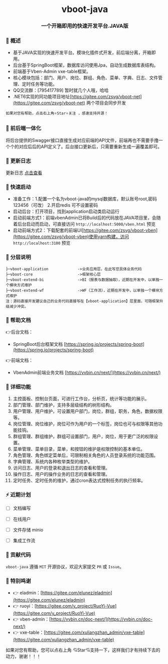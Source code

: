 <div align="center"><h1 align="center">vboot-java</h1></div>
<div align="center"><h3 align="center">一个开箱即用的快速开发平台.JAVA版</h3></div>

### 🍟 概述

* 基于JAVA实现的快速开发平台。模块化插件式开发，前后端分离，开箱即用。
* 后台基于SpringBoot框架，数据库访问使用Jpa，自动生成数据库表结构。
* 前端基于Vben-Admin vxe-table框架。
* 核心模块包括：部门、用户、岗位、群组、角色、菜单、字典、日志、文件管理、定时任务等功能。
* QQ交流群：[795417789] 暂时就几个人哦，哈哈
* .NET6实现的同功能项目地址[https://gitee.com/zsvg/vboot-net](https://gitee.com/zsvg/vboot-net) 两个项目会同步开发
```
如果对您有帮助，点击右上角⭐Star⭐关注 ，感谢支持开源！
```

### 🎁 前后端一体化

将后台提供的Swagger接口直接生成对应前端的API文件，前端再也不需要手撸一个个的对应后后的API定义了。后台接口更新后，只需要重新生成一遍覆盖即可。

### 🥞 更新日志

更新日志 [点击查看](https://gitee.com/zsvg/vboot-java/CHANGELOG.md)
          
### 🍄 快速启动
* 准备工作：1.配置一个名为vboot-java的mysql数据库，默认账号root,密码123456（可改） 2.开启redis 可不设置密码
* 启动后台：打开项目，找到application启动类启动运行
* 启动前端方式1：前端vbenAdmin已将Build后的代码放在JAVA项目里，会随着后台启动而启动，可直接访问 `http://localhost:5000/vben.html` 预览
* 启动前端方式2：下载配套的前端UI[https://gitee.com/zsvg/vboot-vben](https://gitee.com/zsvg/vboot-vben)使用yarn构建，访问 `http://localhost:3100` 预览

### 🏀 分层说明
```
├─vboot-application             ->业务应用层，在此写您具体业务代码
├─vboot-core                    ->框架核心层
├─vboot-extend-bi               ->BI（报表与数据抽取），近期在开发中，以单独一个模块方式维护
├─vboot-extend-wf               ->WF（工作流），近期在开发中，以单独一个模块方式维护
注：源码直接开发建议自己的业务代码直接写在【vboot-application】层里面，可随框架升级减少冲突。
```

### 📖 帮助文档

👉后台文档：
* SpringBoot后台框架文档 [https://spring.io/projects/spring-boot](https://spring.io/projects/spring-boot)

👉前端文档：
* VbenAdmin前端业务文档 [https://vvbin.cn/next/](https://vvbin.cn/next/)


### 🍖 详细功能

1. 主控面板、控制台页面，可进行工作台，分析页，统计等功能的展示。
2. 部门管理、部门维护，支持多层级结构的树形结构。
3. 用户管理、用户维护，可设置用户部门，岗位，群组，职务，角色，数据权限等。
4. 岗位管理、岗位维护，岗位可作为用户的一个标签，岗位也可与权限等其他功能挂钩。
5. 群组管理、群组维护，群组可设置部门，用户，岗位，用于更广泛的权限设置。
6. 菜单管理、菜单目录，菜单，和按钮的维护是权限控制的基本单位。
7. 角色管理、角色绑定菜单后，可限制相关角色的人员登录系统的功能范围。
8. 字典管理、系统内各种枚举类型的维护。
9. 访问日志、用户的登录和退出日志的查看和管理。
10. 操作日志、用户的操作业务的日志的查看和管理。
11. 定时任务、定时任务的维护，通过cron表达式控制任务的执行频率。

### ⚡ 近期计划

- [ ] 文档编写
- [ ] 在线用户
- [ ] 文件存储 minio
- [ ] 集成工作流


### 🍻 贡献代码

`vboot-java` 遵循 `MIT` 开源协议，欢迎大家提交 `PR` 或 `Issue`。


### 💐 特别鸣谢
- 👉 eladmin：[https://gitee.com/elunez/eladmin](https://gitee.com/elunez/eladmin)
- 👉 ruoyi：[https://gitee.com/y_project/RuoYi-Vue](https://gitee.com/y_project/RuoYi-Vue)
- 👉 vben-admin：[https://vvbin.cn/doc-next/](https://vvbin.cn/doc-next/)
- 👉 vxe-table：[https://gitee.com/xuliangzhan_admin/vxe-table](https://gitee.com/xuliangzhan_admin/vxe-table)

如果对您有帮助，您可以点右上角 💘Star💘支持一下，这样我们才有持续下去的动力，谢谢！！！